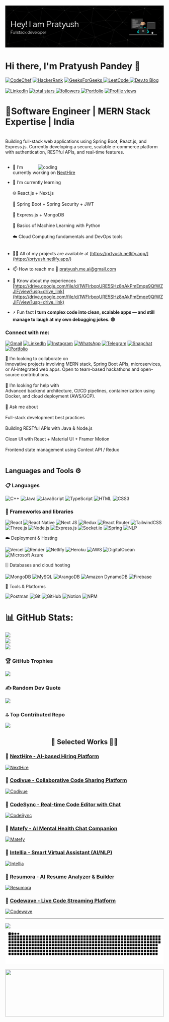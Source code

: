 ![logo](https://github.com/its-pratyushpandey/its-pratyushpandey/blob/main/remove_watermark_image_20250629_212129.png)

<h1 align="left">Hi there, I'm Pratyush Pandey 👋</h1>
<p align="center">

  <p align="center">

  <!-- Coding Profiles & Links -->
 <a href="https://www.codechef.com/users/kl_2300030557"><img src="https://img.shields.io/badge/CodeChef-%23964B00.svg?style=for-the-badge&logo=CodeChef&logoColor=white" alt="CodeChef" /></a>
  <a href="https://www.hackerrank.com/profile/klu2300030557"><img src="https://img.shields.io/badge/-Hackerrank-2EC866?style=for-the-badge&logo=HackerRank&logoColor=white" alt="HackerRank" /></a>
  <a href="https://auth.geeksforgeeks.org/user/user_dm4ubxhqh8u" target="_blank">
    <img src="https://img.shields.io/badge/GeeksforGeeks-2F8D46?style=for-the-badge&logo=geeksforgeeks&logoColor=white" alt="GeeksForGeeks" />
  </a>
    <a href="https://leetcode.com/klu2300030557/" target="_blank">
    <img src="https://img.shields.io/badge/LeetCode-000000?style=for-the-badge&logo=LeetCode&logoColor=white" alt="LeetCode" />
  </a>
   <a href="https://dev.to/pratyush_kumarpandey_0f5" target="_blank">
    <img src="https://img.shields.io/badge/dev.to-0A0A0A?style=for-the-badge&logo=dev.to&logoColor=white" alt="Dev.to Blog" />
  </a>
  <br><br>
  <a href="https://www.linkedin.com/in/your-linkedin-id/"><img src="https://img.shields.io/badge/LinkedIn-%230077B5.svg?style=for-the-badge&logo=linkedin&logoColor=white" alt="LinkedIn" /></a>
  <a href="https://github.com/its-pratyushpandey?tab=repositories&sort=stargazers">
    <img alt="total stars" title="Total stars on GitHub" src="https://custom-icon-badges.herokuapp.com/badge/dynamic/json?logo=star&color=55960c&labelColor=488207&label=Stars&style=for-the-badge&query=%24.stars&url=https://api.github-star-counter.workers.dev/user/its-pratyushpandey"/>
  </a>
  <a href="https://github.com/its-pratyushpandey?tab=followers">
    <img alt="followers" title="Follow me on Github" src="https://custom-icon-badges.herokuapp.com/github/followers/its-pratyushpandey?color=236ad3&labelColor=1155ba&style=for-the-badge&logo=person-add&label=Follow&logoColor=white"/>
  </a>
  <a href="#"><img src="https://img.shields.io/badge/Portfolio-%23000000.svg?style=for-the-badge&logo=firefox&logoColor=#FF7139" alt="Portfolio" /></a>
  <a href="https://github.com/its-pratyushpandey?tab=followers">
    <img src="https://komarev.com/ghpvc/?username=its-pratyushpandey&label=Profile%20views&color=0e75b6&style=flat" alt="Profile views" />
  </a>
  
</p>



	

# 🚀Software Engineer | MERN Stack Expertise | India

 <br>Building full-stack web applications using Spring Boot, React.js, and Express.js. Currently developing a secure, scalable e-commerce platform with authentication, RESTful APIs, and real-time features.<br><br>
 
 <img align="right" alt="coding" width="400" src="https://user-images.githubusercontent.com/55389276/140866485-8fb1c876-9a8f-4d6a-98dc-08c4981eaf70.gif">
 
- 🔭 I’m currently working on [NextHire](https://drive.google.com/file/d/1zR70yqpvQ_8vCeJV2hscfK78s2zgx6hl/view?usp=drive_link)


- 🌱 I’m currently learning<br><br>🌐 React.js + Next.js<br><br>🧩 Spring Boot + Spring Security + JWT<br><br>🚀 Express.js + MongoDB<br><br>🧠 Basics of Machine Learning with Python<br><br>☁️ Cloud Computing fundamentals and DevOps tools<br><br>

- 👨‍💻 All of my projects are available at [https://prtyush.netlify.app/](https://prtyush.netlify.app/)

- 📫 How to reach me  📧 pratyush.me.ai@gmail.com 

- 📄 Know about my experiences [https://drive.google.com/file/d/1WFIrbopURE5SHz8nAkPmEmqe9QfWZJlF/view?usp=drive_link](https://drive.google.com/file/d/1WFIrbopURE5SHz8nAkPmEmqe9QfWZJlF/view?usp=drive_link)

- ⚡ Fun fact **I turn complex code into clean, scalable apps — and still manage to laugh at my own debugging jokes. 😄**


<h3 align="left">Connect with me:</h3>

	
 [![Gmail](https://img.shields.io/badge/Gmail-D14836?style=for-the-badge&logo=gmail&logoColor=white)]()
[![LinkedIn](https://img.shields.io/badge/linkedin-%230077B5.svg?style=for-the-badge&logo=linkedin&logoColor=white)]()
[![Instagram](https://img.shields.io/badge/Instagram-%23E4405F.svg?style=for-the-badge&logo=Instagram&logoColor=white)]()
[![WhatsApp](https://img.shields.io/badge/WhatsApp-25D366?style=for-the-badge&logo=whatsapp&logoColor=white)]()
[![Telegram](https://img.shields.io/badge/Telegram-2CA5E0?style=for-the-badge&logo=telegram&logoColor=white)]()
[![Snapchat](https://img.shields.io/badge/Snapchat-%23FFFC00.svg?style=for-the-badge&logo=Snapchat&logoColor=white)]()
[![Portfolio](https://img.shields.io/badge/Portfolio-%23000000.svg?style=for-the-badge&logo=firefox&logoColor=#FF7139)]()





 
🤝 I’m looking to collaborate on<br>Innovative projects involving MERN stack, Spring Boot APIs, microservices, or AI-integrated web apps. Open to team-based hackathons and open-source contributions.<br><br>🧠 I’m looking for help with<br>Advanced backend architecture, CI/CD pipelines, containerization using Docker, and cloud deployment (AWS/GCP).<br><br>💬 Ask me about<br><br>Full-stack development best practices<br><br>Building RESTful APIs with Java & Node.js<br><br>Clean UI with React + Material UI + Framer Motion<br><br>Frontend state management using Context API / Redux<br><br>


## Languages and Tools ⚙️

### 📋 Languages

<p>
  <img alt="C++" src="https://img.shields.io/badge/C%2B%2B-00599C?style=for-the-badge&logo=c%2B%2B&logoColor=white"/>
  <img alt="Java" src="https://img.shields.io/badge/Java-ED8B00?style=for-the-badge&logo=openjdk&logoColor=white"/>
  <img alt="JavaScript" src="https://img.shields.io/badge/JavaScript-323330?style=for-the-badge&logo=javascript&logoColor=F7DF1E"/>
  <img alt="TypeScript" src="https://img.shields.io/badge/TypeScript-007ACC?style=for-the-badge&logo=typescript&logoColor=white"/>
  <img alt="HTML" src="https://img.shields.io/badge/HTML5-E34F26?style=for-the-badge&logo=html5&logoColor=white"/>
  <img alt="CSS3" src="https://img.shields.io/badge/CSS3-1572B6?style=for-the-badge&logo=css3&logoColor=white"/>
</p>

### 🧰 Frameworks and libraries
<p> 
  <img alt="React" src="https://img.shields.io/badge/React-20232a?style=for-the-badge&logo=react&logoColor=61DAFB"/>
  <img alt="React Native" src="https://img.shields.io/badge/React_Native-20232a?style=for-the-badge&logo=react&logoColor=61DAFB"/>
  <img alt="Next JS" src="https://img.shields.io/badge/Next-black?style=for-the-badge&logo=next.js&logoColor=white"/>
  <img alt="Redux" src="https://img.shields.io/badge/Redux-593D88?style=for-the-badge&logo=redux&logoColor=white"/>
  <img alt="React Router" src="https://img.shields.io/badge/React_Router-CA4245?style=for-the-badge&logo=react-router&logoColor=white"/>
  <img alt="TailwindCSS" src="https://img.shields.io/badge/TailwindCSS-38B2AC?style=for-the-badge&logo=tailwind-css&logoColor=white"/>
  <img alt="Three.js" src="https://img.shields.io/badge/Three.js-000000?style=for-the-badge&logo=three.js&logoColor=white"/>
  <img alt="Node.js" src="https://img.shields.io/badge/Node.js-6DA55F?style=for-the-badge&logo=node.js&logoColor=white"/>
  <img alt="Express.js" src="https://img.shields.io/badge/Express.js-000000?style=for-the-badge&logo=express&logoColor=white"/>
  <img alt="Socket.io" src="https://img.shields.io/badge/Socket.io-black?style=for-the-badge&logo=socket.io&badgeColor=010101"/>
  <img alt="Spring" src="https://img.shields.io/badge/Spring-6DB33F?style=for-the-badge&logo=spring&logoColor=white"/>
  <img alt="NLP" src="https://img.shields.io/badge/NLP-Natural%20Language%20Processing-4b8bbe?style=for-the-badge"/>
</p>




☁️ Deployment & Hosting
<p> <img alt="Vercel" src="https://img.shields.io/badge/Vercel-000000?style=for-the-badge&logo=vercel&logoColor=white"/> <img alt="Render" src="https://img.shields.io/badge/Render-46E3B7?style=for-the-badge&logo=render&logoColor=white"/> <img alt="Netlify" src="https://img.shields.io/badge/Netlify-00C7B7?style=for-the-badge&logo=netlify&logoColor=white"/> <img alt="Heroku" src="https://img.shields.io/badge/Heroku-430098?style=for-the-badge&logo=heroku&logoColor=white"/> <img alt="AWS" src="https://img.shields.io/badge/AWS-FF9900?style=for-the-badge&logo=amazon-aws&logoColor=white"/> <img alt="DigitalOcean" src="https://img.shields.io/badge/DigitalOcean-0167ff?style=for-the-badge&logo=digitalOcean&logoColor=white"/> <img alt="Microsoft Azure" src="https://img.shields.io/badge/Microsoft%20Azure-0089D6?style=for-the-badge&logo=microsoft-azure&logoColor=white"/> </p>

🗄️ Databases and cloud hosting

<p> <img alt="MongoDB" src="https://img.shields.io/badge/MongoDB-4ea94b?style=for-the-badge&logo=mongodb&logoColor=white"/> <img alt="MySQL" src="https://img.shields.io/badge/MySQL-4479A1?style=for-the-badge&logo=mysql&logoColor=white"/> <img alt="ArangoDB" src="https://img.shields.io/badge/ArangoDB-DDE072?style=for-the-badge&logo=arangodb&logoColor=white"/> <img alt="Amazon DynamoDB" src="https://img.shields.io/badge/Amazon%20DynamoDB-4053D6?style=for-the-badge&logo=Amazon%20DynamoDB&logoColor=white"/> <img alt="Firebase" src="https://img.shields.io/badge/Firebase-039BE5?style=for-the-badge&logo=firebase&logoColor=white"/> </p>

🧪 Tools & Platforms
<p> <img alt="Postman" src="https://img.shields.io/badge/Postman-FF6C37?style=for-the-badge&logo=postman&logoColor=white"/> <img alt="Git" src="https://img.shields.io/badge/Git-F05033?style=for-the-badge&logo=git&logoColor=white"/> <img alt="GitHub" src="https://img.shields.io/badge/GitHub-121011?style=for-the-badge&logo=github&logoColor=white"/> <img alt="Notion" src="https://img.shields.io/badge/Notion-000000?style=for-the-badge&logo=notion&logoColor=white"/> <img alt="NPM" src="https://img.shields.io/badge/NPM-CB3837?style=for-the-badge&logo=npm&logoColor=white"/> </p>





# 📊 GitHub Stats:
![](https://github-readme-stats.vercel.app/api?username=its-pratyushpandey&theme=algolia&hide_border=false&include_all_commits=true&count_private=false)<br/>
![](https://nirzak-streak-stats.vercel.app/?user=its-pratyushpandey&theme=algolia&hide_border=false)<br/>
![](https://github-readme-stats.vercel.app/api/top-langs/?username=its-pratyushpandey&theme=algolia&hide_border=false&include_all_commits=true&count_private=false&layout=compact)

### 🏆 GitHub Trophies
![](https://github-profile-trophy.vercel.app/?username=its-pratyushpandey&theme=algolia&no-frame=false&no-bg=false&margin-w=4)

### ✍️ Random Dev Quote
![](https://quotes-github-readme.vercel.app/api?type=vetical&theme=radical)

### 🔝 Top Contributed Repo
![](https://github-contributor-stats.vercel.app/api?username=its-pratyushpandey&limit=5&theme=algolia&combine_all_yearly_contributions=true)



<h2 align="center">🚀 Selected Works 👨‍💻</h2>

### 🔹 [NextHire - AI-based Hiring Platform](https://github.com/its-pratyushpandey/NextHire)
[![NextHire](https://github-readme-stats-sigma-five.vercel.app/api/pin/?username=its-pratyushpandey&repo=NextHire&theme=radical)](https://github.com/its-pratyushpandey/NextHire)

### 🔹 [Codivue - Collaborative Code Sharing Platform](https://github.com/its-pratyushpandey/Codivue)
[![Codivue](https://github-readme-stats-sigma-five.vercel.app/api/pin/?username=its-pratyushpandey&repo=Codivue&theme=radical)](https://github.com/its-pratyushpandey/Codivue)

### 🔹 [CodeSync - Real-time Code Editor with Chat](https://github.com/its-pratyushpandey/CodeSync)
[![CodeSync](https://github-readme-stats-sigma-five.vercel.app/api/pin/?username=its-pratyushpandey&repo=CodeSync&theme=radical)](https://github.com/its-pratyushpandey/CodeSync)

### 🔹 [Matefy - AI Mental Health Chat Companion](https://github.com/its-pratyushpandey/Matefy)
[![Matefy](https://github-readme-stats-sigma-five.vercel.app/api/pin/?username=its-pratyushpandey&repo=Matefy&theme=radical)](https://github.com/its-pratyushpandey/Matefy)

### 🔹 [Intellia - Smart Virtual Assistant (AI/NLP)](https://github.com/its-pratyushpandey/Intellia)
[![Intellia](https://github-readme-stats-sigma-five.vercel.app/api/pin/?username=its-pratyushpandey&repo=Intellia&theme=radical)](https://github.com/its-pratyushpandey/Intellia)

### 🔹 [Resumora - AI Resume Analyzer & Builder](https://github.com/its-pratyushpandey/Resumora)
[![Resumora](https://github-readme-stats-sigma-five.vercel.app/api/pin/?username=its-pratyushpandey&repo=Resumora&theme=radical)](https://github.com/its-pratyushpandey/Resumora)

### 🔹 [Codewave - Live Code Streaming Platform](https://github.com/its-pratyushpandey/Codewave)
[![Codewave](https://github-readme-stats-sigma-five.vercel.app/api/pin/?username=its-pratyushpandey&repo=Codewave&theme=radical)](https://github.com/its-pratyushpandey/Codewave)

---
[![](https://visitcount.itsvg.in/api?id=its-pratyushpandey&icon=0&color=0)](https://visitcount.itsvg.in)
![snake gif](https://github.com/its-pratyushpandey/its-pratyushpandey/blob/output/github-snake-dark.svg)
<!-- Proudly created with GPRM ( https://gprm.itsvg.in ) -->
<img src="https://raw.githubusercontent.com/matfantinel/matfantinel/master/waves.svg" width="100%" height="150">
